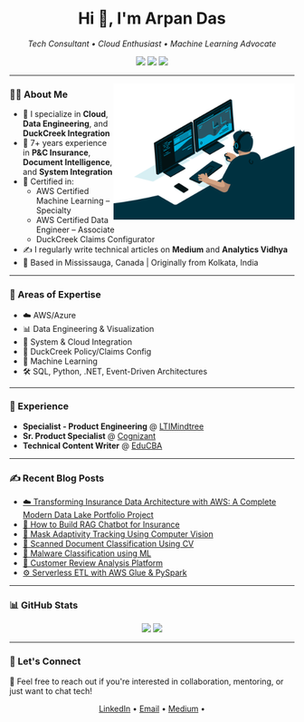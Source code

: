 <h1 align="center">Hi 👋, I'm Arpan Das</h1>
<p align="center">
  <em>Tech Consultant • Cloud Enthusiast • Machine Learning Advocate</em>
</p>

<p align="center">
  <a href="https://www.linkedin.com/in/arpan-das-534753125/"><img src="https://img.shields.io/badge/-LinkedIn-blue?style=for-the-badge&logo=Linkedin&logoColor=white"/></a>
  <a href="mailto:arpandas65.a3@gmail.com"><img src="https://img.shields.io/badge/-Gmail-D14836?style=for-the-badge&logo=gmail&logoColor=white"/></a>
  <a href="https://medium.com/@arpandas65.a3"><img src="https://img.shields.io/badge/-Medium-black?style=for-the-badge&logo=medium&logoColor=white"/></a>
</p>

---

<img align="right" src="https://raw.githubusercontent.com/kritikseth/kritikseth/master/assets/images/codegif.gif" width="320"/>

### 🧑‍💻 About Me

- 🔭 I specialize in **Cloud**, **Data Engineering**, and **DuckCreek Integration**
- 🧠 7+ years experience in **P&C Insurance**, **Document Intelligence**, and **System Integration**
- 🧪 Certified in:
  - AWS Certified Machine Learning – Specialty
  - AWS Certified Data Engineer – Associate
  - DuckCreek Claims Configurator
- ✍️ I regularly write technical articles on **Medium** and **Analytics Vidhya**
- 📍 Based in Mississauga, Canada | Originally from Kolkata, India

---

### 🚀 Areas of Expertise


- ☁️ AWS/Azure
- 📊 Data Engineering & Visualization
- 🧱 System & Cloud Integration
- 🧾 DuckCreek Policy/Claims Config
- 🧠 Machine Learning
- 🛠️ SQL, Python, .NET, Event-Driven Architectures

---

### 💼 Experience

- **Specialist - Product Engineering** @ [LTIMindtree](https://www.ltimindtree.com)
- **Sr. Product Specialist** @ [Cognizant](https://www.cognizant.com)
- **Technical Content Writer** @ [EduCBA](https://www.educba.com)

---

### ✍️ Recent Blog Posts
- [☁️ Transforming Insurance Data Architecture with AWS: A Complete Modern Data Lake Portfolio Project](https://medium.com/@arpandas65/transforming-insurance-data-architecture-with-aws-a-complete-modern-data-lake-portfolio-project-27b18701f1d9)  
- [🤖 How to Build RAG Chatbot for Insurance](https://www.analyticsvidhya.com/blog/2024/06/rag-chatbot-for-insurance/)  
- [🧠 Mask Adaptivity Tracking Using Computer Vision](https://towardsdatascience.com/mask-adaptivity-tracking-using-computer-vision-8d36de26f29)  
- [📄 Scanned Document Classification Using CV](https://towardsdatascience.com/scanned-document-classification-using-computer-vision-33a42d9e01f9)  
- [🦠 Malware Classification using ML](https://towardsdatascience.com/malware-classification-using-machine-learning-7c648fb1da79)  
- [🧾 Customer Review Analysis Platform](https://www.analyticsvidhya.com/blog/2021/06/develop-a-customer-review-analysis-platform-from-scratch/)  
- [⚙️ Serverless ETL with AWS Glue & PySpark](https://www.analyticsvidhya.com/blog/2022/12/crafting-serverless-etl-pipeline-using-aws-glue-and-pyspark/)  


---

### 📊 GitHub Stats

<p align="center">
  <img src="https://github-readme-stats.vercel.app/api?username=arpan65&show_icons=true&count_private=true&theme=tokyonight&hide=prs"/>
  <img src="https://github-readme-stats.vercel.app/api/top-langs/?username=arpan65&layout=compact&theme=tokyonight"/>
</p>

---

### 🤝 Let's Connect

💬 Feel free to reach out if you're interested in collaboration, mentoring, or just want to chat tech!

<p align="center">
  <a href="https://www.linkedin.com/in/arpan-das-534753125/">LinkedIn</a> •
  <a href="mailto:arpandas65.a3@gmail.com">Email</a> •
  <a href="https://medium.com/@arpandas65.a3">Medium</a> •
</p>

